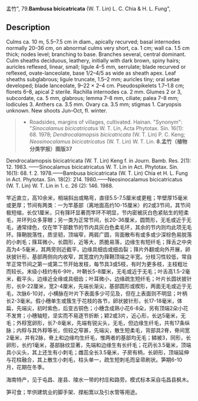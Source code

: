 孟竹",
79.**Bambusa bicicatricata** (W. T. Lin) L. C. Chia & H. L. Fung",

## Description
Culms ca. 10 m, 5.5–7.5 cm in diam., apically recurved; basal internodes normally 20–36 cm, on abnormal culms very short, ca. 1 cm; wall ca. 1.5 cm thick; nodes level; branching to base. Branches several, central dominant. Culm sheaths deciduous, leathery, initially with dark brown, spiny hairs; auricles reflexed, linear, small; ligule 4–5 mm, serrulate; blade recurved or reflexed, ovate-lanceolate, base 1/2–4/5 as wide as sheath apex. Leaf sheaths subglabrous; ligule truncate, 1.5–2 mm; auricles tiny; oral setae developed; blade lanceolate, 9–22 × 2–4 cm. Pseudospikelets 1.7–1.8 cm; florets 6–8, apical 2 sterile. Rachilla internodes ca. 2 mm. Glumes 2 or 3, subcordate, ca. 5 mm, glabrous; lemma 7–8 mm, ciliate; palea 7–8 mm; lodicules 3. Anthers ca. 3.5 mm. Ovary ca. 3.5 mm; stigmas 1. Caryopsis unknown. New shoots Jun–Oct, fl. winter.

> * Roadsides, margins of villages, cultivated. Hainan.
  "Synonym": "*Sinocalamus bicicatricatus* W. T. Lin, Acta Phytotax. Sin. 16(1): 68. 1978; *Dendrocalamopsis bicicatricata* (W. T. Lin) P. C. Keng; *Neosinocalamus bicicatricatus* (W. T. Lin) W. T. Lin.
**8.孟竹（植物分类学报）图版37**

Dendrocalamopsis bicicatricata (W. T. Lin) Keng f. in Journ. Bamb. Res. 2(1): 12. 1983. ——Sinocalamus bicicatricatus W. T. Lin in Act. Phytotax. Sin. 16(1): 68. f. 2. 1978.——Bambusa bicicatricata (W. T. Lin) Chia et H. L. Fung in Act. Phytotax. Sin. 18(2): 214. 1980.——Neosinocalamus bicicatricatus (W. T. Lin) W. T. Lin in 1. c. 26 (2): 146. 1988.

竿近直立，高10余米，梢端斜出或略弯，直径5.5-7.5厘米或更粗；竿壁厚15毫米或更厚；节间有两类：一为竿基部（离地面高约10-15厘米）的2或3节间，其节间极短缩，长仅1厘米，只有箨环显著而竿环不明显，节内密被灰白色紧贴生的短柔毛，并环列众多芽眼；另一类为正常节间，长20-36厘米，圆筒形，无毛或近于无毛，通常绿色，仅在竿下部数节的节内具灰白色柔毛环，其余的节内则均此项无毛环。箨鞘脱落性，质坚韧，顶端窄，两肩广圆，背面散布有或多或少深棕色易脱落的小刺毛；箨耳微小，长圆形，近等大，质脆易落，边缘生有短纤毛；箨舌之中央高为4-5毫米，其两旁则近截平，边缘具细齿或细齿裂；箨片外翻或向外开展，卵状披针形，基部两侧向内收窄，其宽度约为箨鞘顶端之半宽。分枝习性较低，常自竿正常节间之第一或第二节开始发枝，每节具3或5枝，有时为更多枝，主枝粗壮而较长。末级小枝约有6-9叶，叶鞘长5-8厘米，无毛或近于无毛；叶舌高1.5-2毫米，截平头，边缘近全缘或具细齿；叶耳微小，边缘疏生短纤毛；叶片长圆状披针形，长9-22厘米，宽2-4厘米，先端长渐尖，基部圆形或楔形，两面无毛或近于无毛，次脉6-10对，小横脉在叶片下表面多少可见及，但在上表面则不明显；叶柄长2-3毫米。假小穗单生或簇生于花枝的各节，卵状披针形，长17-18毫米，体扁，先端尖，初时紫色，后变古铜色；小穗含成熟小花6-8朵，另有顶端2朵小花不发育；小穗轴短，坚实而不易逐节折断；颖2或3片，近心形，长达5毫米，无毛；外稃宽卵形，长7-8毫米，先端有锐尖头，无毛，但边缘生纤毛，共有17条纵脉；内稃与其外稃等长，但较之窄甚，先端尖，散生短柔毛，背部具2脊，脊间宽2毫米，并有2脉，脊上和边缘均生纤毛，惟两者的基部均无毛；鳞被3，同形，长卵形，长约1毫米，基部脉纹显著，先端和边缘生有长纤毛；花药长3.5毫米，顶端具小尖头，其上还生有小刺毛；雌蕊全长3.5毫米，子房有柄，长卵形，顶端延伸与花柱融合，其上散生小刺毛，柱头单一，疏生短刺毛而呈帚刷状。笋期6-10月，花期在冬季。

海南特产，见于屯昌、崖县、陵水一带的村庄和路旁。模式标本采自屯昌县枫木。

笋可食；竿供建筑业的脚手架、撑船篙以及引水管等用途。
